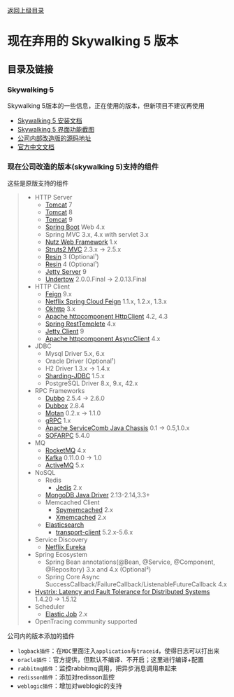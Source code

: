[返回上级目录](../README.md)

# 现在弃用的 Skywalking 5 版本

## 目录及链接

### ~~Skywalking 5~~
Skywalking 5版本的一些信息，正在使用的版本，但新项目不建议再使用

- [Skywalking 5 安装文档](install.md)
- [Skywalking 5 界面功能截图](manual.md)
- [公司内部改造版的源码地址](http://gitlab.fingard.cn/rdp/skywalking-FG/tree/5.0.0-GA-FG-SNAPSHOT)
- [官方中文文档](http://gitlab.fingard.cn/rdp/skywalking-FG/tree/5.0.0-GA-FG-SNAPSHOT/docs/README_ZH.md)


### 现在公司改造的版本(skywalking 5)支持的组件
这些是原版支持的组件
> * HTTP Server
>   * [Tomcat](https://github.com/apache/tomcat) 7
>   * [Tomcat](https://github.com/apache/tomcat) 8
>   * [Tomcat](https://github.com/apache/tomcat) 9
>   * [Spring Boot](https://github.com/spring-projects/spring-boot) Web 4.x
>   * Spring MVC 3.x, 4.x with servlet 3.x
>   * [Nutz Web Framework](https://github.com/nutzam/nutz)  1.x
>   * [Struts2 MVC](http://struts.apache.org/)  2.3.x -> 2.5.x
>   * [Resin](http://www.caucho.com/resin-4.0/) 3 (Optional¹)
>   * [Resin](http://www.caucho.com/resin-4.0/) 4 (Optional¹)
>   * [Jetty Server](http://www.eclipse.org/jetty/) 9
>   * [Undertow](http://undertow.io/)  2.0.0.Final -> 2.0.13.Final
> * HTTP Client
>   * [Feign](https://github.com/OpenFeign/feign) 9.x
>   * [Netflix Spring Cloud Feign](https://github.com/spring-cloud/spring-cloud-netflix/tree/master/spring-cloud-starter-feign) 1.1.x, 1.2.x, 1.3.x
>   * [Okhttp](https://github.com/square/okhttp) 3.x
>   * [Apache httpcomponent HttpClient](http://hc.apache.org/) 4.2, 4.3
>   * [Spring RestTemplete](https://github.com/spring-projects/spring-framework) 4.x
>   * [Jetty Client](http://www.eclipse.org/jetty/) 9
>   * [Apache httpcomponent AsyncClient](https://hc.apache.org/httpcomponents-asyncclient-dev/) 4.x
> * JDBC
>   * Mysql Driver 5.x, 6.x
>   * Oracle Driver (Optional¹)
>   * H2 Driver 1.3.x -> 1.4.x
>   * [Sharding-JDBC](https://github.com/shardingjdbc/sharding-jdbc) 1.5.x
>   * PostgreSQL Driver 8.x, 9.x, 42.x
> * RPC Frameworks
>   * [Dubbo](https://github.com/alibaba/dubbo) 2.5.4 -> 2.6.0
>   * [Dubbox](https://github.com/dangdangdotcom/dubbox) 2.8.4
>   * [Motan](https://github.com/weibocom/motan) 0.2.x -> 1.1.0
>   * [gRPC](https://github.com/grpc/grpc-java) 1.x
>   * [Apache ServiceComb Java Chassis](https://github.com/apache/incubator-servicecomb-java-chassis) 0.1 -> 0.5,1.0.x
>   * [SOFARPC](https://github.com/alipay/sofa-rpc) 5.4.0
> * MQ
>   * [RocketMQ](https://github.com/apache/rocketmq) 4.x
>   * [Kafka](http://kafka.apache.org) 0.11.0.0 -> 1.0
>   * [ActiveMQ](https://github.com/apache/activemq) 5.x
> * NoSQL
>   * Redis
>     * [Jedis](https://github.com/xetorthio/jedis) 2.x
>   * [MongoDB Java Driver](https://github.com/mongodb/mongo-java-driver) 2.13-2.14,3.3+
>   * Memcached Client
>     * [Spymemcached](https://github.com/couchbase/spymemcached) 2.x
>     * [Xmemcached](https://github.com/killme2008/xmemcached) 2.x
>   * [Elasticsearch](https://github.com/elastic/elasticsearch)
>     * [transport-client](https://github.com/elastic/elasticsearch/tree/master/client/transport) 5.2.x-5.6.x
> * Service Discovery
>   * [Netflix Eureka](https://github.com/Netflix/eureka)
> * Spring Ecosystem
>   * Spring Bean annotations(@Bean, @Service, @Component, @Repository) 3.x and 4.x (Optional²)
>   * Spring Core Async SuccessCallback/FailureCallback/ListenableFutureCallback 4.x
> * [Hystrix: Latency and Fault Tolerance for Distributed Systems](https://github.com/Netflix/Hystrix) 1.4.20 -> 1.5.12
> * Scheduler
>   * [Elastic Job](https://github.com/elasticjob/elastic-job) 2.x
> * OpenTracing community supported

公司内的版本添加的插件
- `logback插件`：在`MDC`里面注入`application`与`traceid`，使得日志可以打出来
- `oracle插件`：官方提供，但默认不编译、不开启；这里进行编译+配置
- `rabbitmq插件`：监控rabbitmq调用，把异步消息调用串起来
- `redisson插件`：添加对redisson监控
- `weblogic插件`：增加对weblogic的支持
